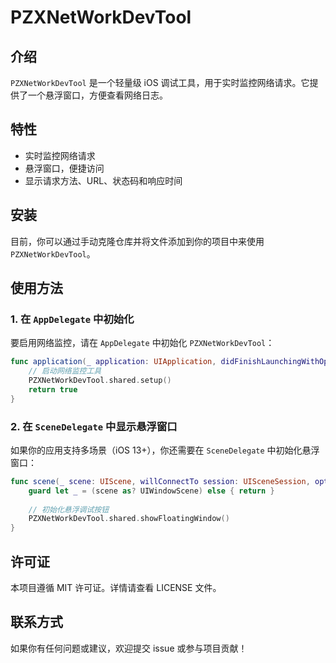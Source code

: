
# PZXNetWorkDevTool

## 介绍
`PZXNetWorkDevTool` 是一个轻量级 iOS 调试工具，用于实时监控网络请求。它提供了一个悬浮窗口，方便查看网络日志。

## 特性
- 实时监控网络请求
- 悬浮窗口，便捷访问
- 显示请求方法、URL、状态码和响应时间

## 安装
目前，你可以通过手动克隆仓库并将文件添加到你的项目中来使用 `PZXNetWorkDevTool`。

## 使用方法

### 1. 在 `AppDelegate` 中初始化
要启用网络监控，请在 `AppDelegate` 中初始化 `PZXNetWorkDevTool`：

```swift
func application(_ application: UIApplication, didFinishLaunchingWithOptions launchOptions: [UIApplication.LaunchOptionsKey: Any]?) -> Bool {
    // 启动网络监控工具
    PZXNetWorkDevTool.shared.setup()
    return true
}
```

### 2. 在 `SceneDelegate` 中显示悬浮窗口
如果你的应用支持多场景（iOS 13+），你还需要在 `SceneDelegate` 中初始化悬浮窗口：

```swift
func scene(_ scene: UIScene, willConnectTo session: UISceneSession, options connectionOptions: UIScene.ConnectionOptions) {
    guard let _ = (scene as? UIWindowScene) else { return }
    
    // 初始化悬浮调试按钮
    PZXNetWorkDevTool.shared.showFloatingWindow()
}
```

## 许可证
本项目遵循 MIT 许可证。详情请查看 LICENSE 文件。

## 联系方式
如果你有任何问题或建议，欢迎提交 issue 或参与项目贡献！


